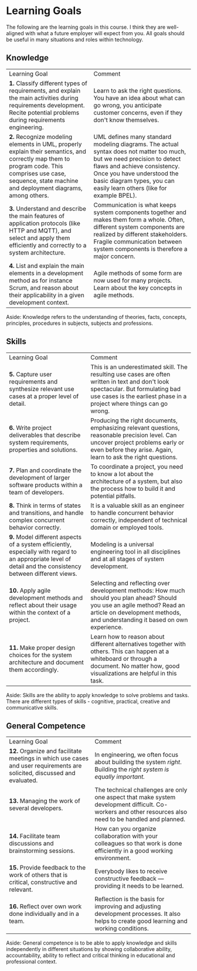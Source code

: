 # Learning Goals

The following are the learning goals in this course. I think they are well-aligned with what a future employer will expect from you. All goals should be useful in many situations and roles within technology.

## Knowledge


<div>
<table class="table">
<tr><td>Learning Goal</td><td>Comment</td></tr>
<tr><td><strong>1.</strong> Classify different types of requirements, and explain the main activities during requirements development. Recite potential problems during requirements engineering.
</td>
<td>
Learn to ask the right questions. You have an idea about what can go wrong, you anticipate customer concerns, even if they don't know themselves.
</td>
</tr>
<tr><td><strong>2.</strong> Recognize modeling elements in UML, properly explain their semantics, and correctly map them to program code. This comprises use case, sequence, state machine and deployment diagrams, among others.
</td>
<td>
UML defines many standard modeling diagrams. The actual syntax does not matter too much, but we need precision to detect flaws and achieve consistency. Once you have understood the basic diagram types, you can easily learn others (like for example BPEL).
</td>
</tr>
<tr><td><strong>3.</strong> Understand and describe the main features of application protocols (like HTTP and MQTT), and select and apply them efficiently and correctly to a system architecture.
</td>
<td>
Communication is what keeps system components together and makes them form a whole. Often, different system components are realized by different stakeholders. Fragile communication between system components is therefore a major concern.
</td>
</tr>
<tr><td><strong>4.</strong> List and explain the main elements in a development method as for instance Scrum, and reason about their applicability in a given development context.
</td>
<td>
Agile methods of some form are now used for many projects. Learn about the key concepts in agile methods.
</td>
</tr>
</table>
</div>


Aside: Knowledge refers to the understanding of theories, facts, concepts, principles, procedures in subjects, subjects and professions.




## Skills


<div>
<table class="table">
<tr><td>Learning Goal</td><td>Comment</td></tr>
<tr><td><strong>5.</strong> Capture user requirements and synthesize relevant use cases at a proper level of detail.
</td>
<td>
This is an underestimated skill. The resulting use cases are often written in text and don't look spectacular. But formulating bad use cases is the earliest phase in a project where things can go wrong.
</td>
</tr>

<tr><td><strong>6.</strong> Write project deliverables that describe system requirements, properties and solutions. 
</td>
<td>
Producing the right documents, emphasizing relevant questions, reasonable precision level. Can uncover project problems early or even before they arise. Again, learn to ask the right questions.
</td>
</tr>
<tr><td><strong>7.</strong> Plan and coordinate the development of larger software products within a team of developers.
</td>
<td>
To coordinate a project, you need to know a lot about the architecture of a system, but also the process how to build it and potential pitfalls. 
</td>
</tr>
<tr><td><strong>8.</strong> Think in terms of states and transitions, and handle complex concurrent behavior correctly.
</td>
<td>
It is a valuable skill as an engineer to handle concurrent behavior correctly, independent of technical domain or employed tools. 
</td>
</tr>
<tr><td><strong>9.</strong> Model different aspects of a system efficiently, especially with regard to an appropriate level of detail and the consistency between different views.
</td>
<td>
Modeling is a universal engineering tool in all disciplines and at all stages of system development. 
</td>
</tr>
<tr><td><strong>10.</strong> Apply agile development methods and reflect about their usage within the context of a project. 
</td>
<td>
Selecting and reflecting over development methods: How much should you plan ahead? Should you use an agile method? Read an article on development methods, and understanding it based on own experience.
</td>
</tr>
<tr><td><strong>11.</strong> Make proper design choices for the system architecture and document them accordingly.
</td>
<td>
Learn how to reason about different alternatives together with others. This can happen at a whiteboard or through a document. No matter how, good visualizations are helpful in this task.
</td>
</tr>
</table>
</div>


Aside: Skills are the ability to apply knowledge to solve problems and tasks. There are different types of skills - cognitive, practical, creative and communicative skills.



## General Competence


<div>
<table class="table">
<tr><td>Learning Goal</td><td>Comment</td></tr>
<tr><td><strong>12.</strong> Organize and facilitate meetings in which use cases and user requirements are solicited, discussed and evaluated.
</td>
<td>
In engineering, we often focus about building the system <em>right</em>. Building the <em>right system</right> is equally important.
</td>
</tr>
<tr><td><strong>13.</strong> Managing the work of several developers. 
</td>
<td>The technical challenges are only one aspect that make system development difficult. Co-workers and other resources also need to be handled and planned.
</td>
</tr>
<tr><td><strong>14.</strong> Facilitate team discussions and brainstorming sessions.
</td>
<td>
How can you organize collaboration with your colleagues so that work is done efficiently in a good working environment.  
 </td>
</tr>
<tr><td><strong>15.</strong> Provide feedback to the work of others that is critical, constructive and relevant.
</td>
<td>
Everybody likes to receive constructive feedback &mdash; providing it needs to be learned.
</td>
</tr>

</tr>
<tr><td><strong>16.</strong> 
Reflect over own work done individually and in a team.
</td>
<td>
Reflection is the basis for improving and adjusting development processes. It also helps to create good learning and working conditions.  
 </td>
</tr>

</table>
</div> 


Aside: General competence is to be able to apply knowledge and skills independently in different situations by showing collaborative ability, accountability, ability to reflect and critical thinking in educational and professional context.
